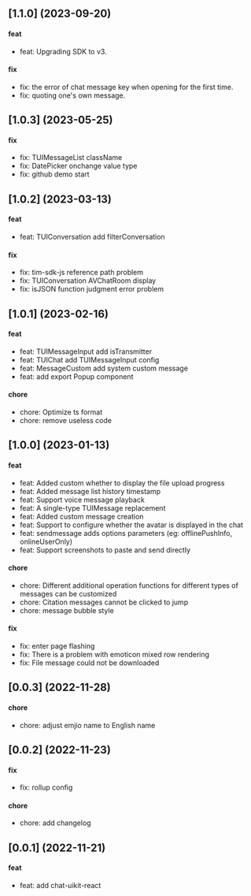 ## [1.1.0] (2023-09-20)

#### feat
* feat: Upgrading SDK to v3.

#### fix
* fix: the error of chat message key when opening for the first time.
* fix: quoting one's own message.


## [1.0.3] (2023-05-25)

#### fix
* fix: TUIMessageList className
* fix: DatePicker onchange value type
* fix: github demo start

## [1.0.2] (2023-03-13)

#### feat
* feat: TUIConversation add filterConversation

#### fix
* fix: tim-sdk-js reference path problem
* fix: TUIConversation AVChatRoom display
* fix: isJSON function judgment error problem

## [1.0.1] (2023-02-16)

#### feat
* feat: TUIMessageInput add isTransmitter
* feat: TUIChat add TUIMessageInput config
* feat: MessageCustom add system custom message
* feat: add export Popup component

#### chore
* chore: Optimize ts format
* chore: remove useless code

## [1.0.0] (2023-01-13)

#### feat
* feat: Added custom whether to display the file upload progress
* feat: Added message list history timestamp
* feat: Support voice message playback
* feat: A single-type TUIMessage replacement
* feat: Added custom message creation
* feat: Support to configure whether the avatar is displayed in the chat
* feat: sendmessage adds options parameters (eg: offlinePushInfo, onlineUserOnly)
* feat: Support screenshots to paste and send directly

#### chore
* chore: Different additional operation functions for different types of messages can be customized
* chore: Citation messages cannot be clicked to jump
* chore: message bubble style

#### fix
* fix: enter page flashing
* fix: There is a problem with emoticon mixed row rendering
* fix: File message could not be downloaded

## [0.0.3] (2022-11-28)

#### chore
* chore: adjust emjio name to English name


## [0.0.2] (2022-11-23)

#### fix
* fix: rollup config

#### chore
* chore: add changelog

## [0.0.1] (2022-11-21)

#### feat
* feat: add chat-uikit-react
